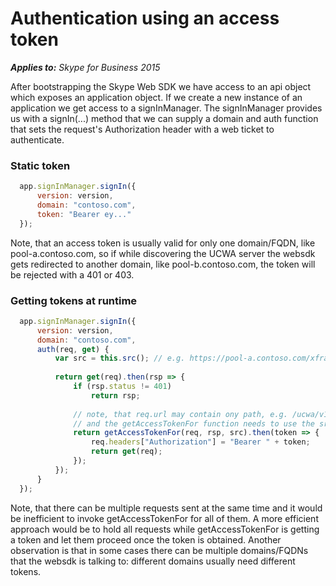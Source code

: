 
# Authentication using an access token

 _**Applies to:** Skype for Business 2015_

After bootstrapping the Skype Web SDK we have access to an api object which exposes an application object.  If we create a new instance of an application we get access to a signInManager.  The signInManager provides us with a signIn(...) method that we can supply a domain and auth function that sets the request's Authorization header with a web ticket to authenticate.

### Static token

  ```js
    app.signInManager.signIn({
        version: version,        
        domain: "contoso.com",
        token: "Bearer ey..."
    });
  ```
  
Note, that an access token is usually valid for only one domain/FQDN, like pool-a.contoso.com, so if while discovering the UCWA server the websdk gets redirected to another domain, like pool-b.contoso.com, the token will be rejected with a 401 or 403.
  
### Getting tokens at runtime

  ```js
    app.signInManager.signIn({
        version: version,        
        domain: "contoso.com",
        auth(req, get) {
            var src = this.src(); // e.g. https://pool-a.contoso.com/xframe
        
            return get(req).then(rsp => {
                if (rsp.status != 401)
                    return rsp;
                    
                // note, that req.url may contain ony path, e.g. /ucwa/v1/oauth/applications/1132
                // and the getAccessTokenFor function needs to use the src value to get the token audience
                return getAccessTokenFor(req, rsp, src).then(token => {
                    req.headers["Authorization"] = "Bearer " + token;
                    return get(req);
                });
            });
        }
    });
  ```
  
Note, that there can be multiple requests sent at the same time and it would be inefficient to invoke getAccessTokenFor for all of them. A more efficient approach would be to hold all requests while getAccessTokenFor is getting a token and let them proceed once the token is obtained. Another observation is that in some cases there can be multiple domains/FQDNs that the websdk is talking to: different domains usually need different tokens.
  
